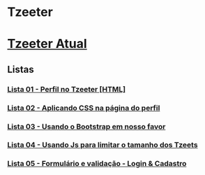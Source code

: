 # Tzeeter

# [Tzeeter Atual](https://l3yalberto.github.io/Tzeeter/)

## Listas

### [Lista 01 - Perfil no Tzeeter \[HTML\]](https://github.com/l3yAlberto/Tzeeter/tree/f02763ad5bb6985ab3da6f3f23815a20f9f3bfb4)

### [Lista 02 - Aplicando CSS na página do perfil](https://github.com/l3yAlberto/Tzeeter/tree/e7b4729c5562bb81bdc2c72824fa96fc926e2231)

### [Lista 03 - Usando o Bootstrap em nosso favor](https://github.com/l3yAlberto/Tzeeter/tree/a2a339a8719aaeafc26095dd3076d094cdf4196a)

### [Lista 04 - Usando Js para limitar o tamanho dos Tzeets](https://github.com/l3yAlberto/Tzeeter/tree/8bd79e0a97b9662b0503b8d9a0ccca3e8811f97b)

### [Lista 05 - Formulário e validação - Login & Cadastro](https://github.com/l3yAlberto/Tzeeter/tree/17a89aba2d51521af16f3fea7ed98180bb28b507)